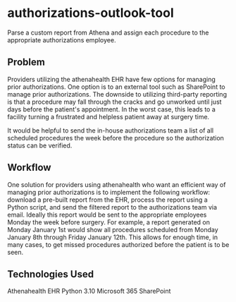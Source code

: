 # authorizations-outlook-tool
Parse a custom report from Athena and assign each procedure to the appropriate authorizations employee.

## Problem
Providers utilizing the athenahealth EHR have few options for managing prior authorizations. One option is to an external tool such as SharePoint to manage prior authorizations. The downside to utilizing third-party reporting is that a procedure may fall through the cracks and go unworked until just days before the patient's appointment. In the worst case, this leads to a facility turning a frustrated and helpless patient away at surgery time.

It would be helpful to send the in-house authorizations team a list of all scheduled procedures the week before the procedure so the authorization status can be verified.

## Workflow

One solution for providers using athenahealth who want an efficient way of managing prior authorizations is to implement the following workflow: download a pre-built report from the EHR, process the report using a Python script, and send the filtered report to the authorizations team via email. Ideally this report would be sent to the appropriate employees Monday the week before surgery. For example, a report generated on Monday January 1st would show all procedures scheduled from Monday January 8th through Friday January 12th. This allows for enough time, in many cases, to get missed procedures authorized before the patient is to be seen.

## Technologies Used

Athenahealth EHR
Python 3.10
Microsoft 365 SharePoint

